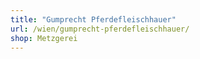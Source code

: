 ```yaml
---
title: "Gumprecht Pferdefleischhauer"
url: /wien/gumprecht-pferdefleischhauer/
shop: Metzgerei
---
```

